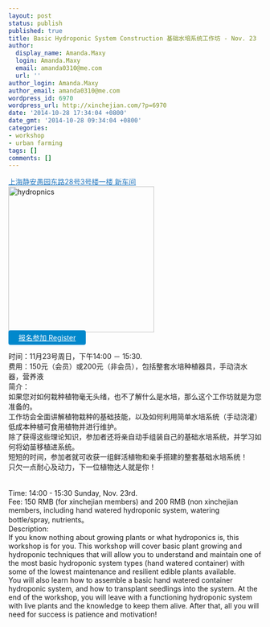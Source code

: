 ```yaml
---
layout: post
status: publish
published: true
title: Basic Hydroponic System Construction 基础水培系统工作坊 - Nov. 23
author:
  display_name: Amanda.Maxy
  login: Amanda.Maxy
  email: amanda0310@me.com
  url: ''
author_login: Amanda.Maxy
author_email: amanda0310@me.com
wordpress_id: 6970
wordpress_url: http://xinchejian.com/?p=6970
date: '2014-10-28 17:34:04 +0800'
date_gmt: '2014-10-28 09:34:04 +0800'
categories:
- workshop
- urban farming
tags: []
comments: []
---
```

<p><a style="color: #2578bf;" href="http://xinchejian.huodongxing.com/event/map/5244063275800" target="_blank">上海静安愚园东路28号3号楼一楼 新车间</a><br />
<a href="http://xinchejian.com/wp-content/uploads/2014/10/hydropnics.jpeg"><img src="http://xinchejian.com/wp-content/uploads/2014/10/hydropnics-290x290.jpeg" alt="hydropnics" width="290" height="290" class="aligncenter size-thumbnail wp-image-6971" /></a><br />
<a style="background-color:#0088CC;color:white;border-radius:4px;cursor:pointer;font-size:14px;padding:6px 20px;" href="http://www.huodongxing.com/go/hp1" target="_blank" title="立即报名">报名参加 Register</a><br />
<!--:zh--><br />
时间：11月23号周日，下午14:00 － 15:30.<br />
费用：150元（会员）或200元（非会员），包括整套水培种植器具，手动浇水器，营养液<br />
简介：<br />
如果您对如何栽种植物毫无头绪，也不了解什么是水培，那么这个工作坊就是为您准备的。<br />
工作坊会全面讲解植物栽种的基础技能，以及如何利用简单水培系统（手动浇灌）低成本种植可食用植物并进行维护。<br />
除了获得这些理论知识，参加者还将亲自动手组装自己的基础水培系统，并学习如何将幼苗移植进系统。<br />
短短的时间，参加者就可收获一组鲜活植物和亲手搭建的整套基础水培系统！<br />
只欠一点耐心及动力，下一位植物达人就是你！<br />
<!--:--><br />
<!--:en--><br />
Time: 14:00 - 15:30 Sunday, Nov. 23rd.<br />
Fee: 150 RMB (for xinchejian members) and 200 RMB (non xinchejian members, including hand watered hydroponic system, watering bottle/spray, nutrients。<br />
Description:<br />
If you know nothing about growing plants or what hydroponics is, this workshop is for you. This workshop will cover basic plant growing and hydroponic techniques that will allow you to understand and maintain one of the most basic hydroponic system types (hand watered container) with some of the lowest maintenance and resilient edible plants available.<br />
You will also learn how to assemble a basic hand watered container hydroponic system, and how to transplant seedlings into the system. At the end of the workshop, you will leave with a functioning hydroponic system with live plants and the knowledge to keep them alive. After that, all you will need for success is patience and motivation!<br />
<!--:--></p>
